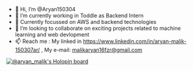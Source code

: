 - 👋 Hi, I’m @Aryan150304
- 👀 I’m currently working in Toddle as Backend Intern
- 🌱 Currently focussed on AWS and backend technologies
- 💞️ I’m looking to collaborate on exciting projects related to machine learning and web devlopment
- 📫 Reach me :
My linked in https://www.linkedin.com/in/aryan-malik-150307ar/ , 
My e-mail: malikaryan16fzr@gmail.com
<!---
Aryan150304/Aryan150304 is a ✨ special ✨ repository because its `README.md` (this file) appears on your GitHub profile.
You can click the Preview link to take a look at your changes.
--->
[![@aryan_malik's Holopin board](https://holopin.me/aryan_malik)](https://holopin.io/@aryan_malik)
